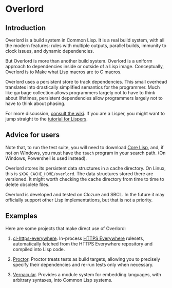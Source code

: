 # Overlord

## Introduction

Overlord is a build system in Common Lisp. It is a real build system,
with all the modern features: rules with multiple outputs, parallel
builds, immunity to clock issues, and dynamic dependencies.

But Overlord is more than another build system. Overlord is a uniform
approach to dependencies inside or outside of a Lisp image.
Conceptually, Overlord is to Make what Lisp macros are to C macros.

Overlord uses a persistent store to track dependencies. This small
overhead translates into drastically simplified semantics for the
programmer. Much like garbage collection allows programmers largely
not to have to think about lifetimes, persistent dependencies allow
programmers largely not to have to think about phasing.

For more discussion, [consult the wiki][wiki]. If you are a Lisper, you
might want to jump straight to the [tutorial for Lispers][tutorial].

## Advice for users

Note that, to run the test suite, you will need to
download [Core Lisp][], and, if not on Windows, you must have the
`touch` program in your search path. (On Windows, Powershell is
used instead).

Overlord stores its persistent data structures in a cache directory.
On Linux, this is `$XDG_CACHE_HOME/overlord`. The data structures
stored there are versioned. It might worth checking the cache
directory from time to time to delete obsolete files.

Overlord is developed and tested on Clozure and SBCL. In the future it
may officially support other Lisp implementations, but that is not a
priority.

## Examples

Here are some projects that make direct use of Overlord:

1. [cl-https-everywhere][]. In-process [HTTPS Everywhere][] rulesets,
   automatically fetched from the HTTPS Everywhere repository and
   compiled into Lisp code.

2. [Proctor][]. Proctor treats tests as build targets, allowing you to
   precisely specify their dependencies and re-run tests only when
   necessary.

3. [Vernacular][]. Provides a module system for embedding languages,
   with arbitrary syntaxes, into Common Lisp systems.

<!-- NB Don’t remove links, even if they’re not currently being used.
You might want them again later. -->

[Lisp1.5]: http://www.softwarepreservation.org/projects/LISP/lisp15_family#Lisp_15_Programmers_Manual_
[phase separation]: http://www.phyast.pitt.edu/~micheles/scheme/scheme21.html
[language tower]: www.phyast.pitt.edu/~micheles/scheme/scheme22.html
[ASDF]: https://common-lisp.net/project/asdf/
[Racket]: https://racket-lang.org/
[Redo]: https://github.com/apenwarr/redo
[implicit phasing]: http://www.cs.indiana.edu/~dyb/pubs/implicit-phasing.pdf
[burgled-batteries]: https://github.com/pinterface/burgled-batteries
[Bosom Serpent]: http://github.com/ruricolist/bosom-serpent
[yesql]: https://github.com/krisajenkins/yesql
[cl-yesql]: http://github.com/ruricolist/cl-yesql
[HTTPS Everywhere]: https://github.com/EFForg/https-everywhere
[cl-https-everywhere]: http://github.com/ruricolist/cl-https-everywhere
[Instaparse]: https://github.com/Engelberg/instaparse
[Pseudoscheme]: https://github.com/sharplispers/pseudoscheme
[ragg]: http://www.hashcollision.org/ragg/
[shlex]: https://github.com/python/cpython/blob/master/Lib/shlex.py
[HCL]: http://www.jucs.org/jucs_16_2/embedding_hygiene_compatible_macros
[Shen]: http://www.shenlanguage.org/
[Serapeum]: https://github.com/ruricolist/serapeum
[at-exp]: https://docs.racket-lang.org/scribble/reader-internals.html
[CL-JavaScript]: http://marijnhaverbeke.nl/cl-javascript/
[Snowball]: http://snowballstem.org
[explicit renaming]: https://doi.org/10.1145/1317265.1317269
[Core Lisp home]: http://www.p-cos.net/core-lisp.html
[r6rs-imports]: http://www.r6rs.org/final/html/r6rs/r6rs-Z-H-10.html#node_chap_7
[package-local nicknames]: http://sbcl.org/manual/index.html#Package_002dLocal-Nicknames
[Grosskurth]: https://uwspace.uwaterloo.ca/handle/10012/2673
[apenwarr]: https://github.com/apenwarr/redo
[Ghuloum]: https://dl.acm.org/citation.cfm?id=1626863
[submodules]: https://dl.acm.org/citation.cfm?id=2517211
[YWIW]: https://dl.acm.org/citation.cfm?id=581486
[Racket Manifesto]: http://www.ccs.neu.edu/home/matthias/manifesto/
[ISLISP]: http://islisp.info/
[Core Lisp]: http://github.com/ruricolist/core-lisp
[SLIME]: http://common-lisp.net/project/slime/
[SLY]: https://github.com/joaotavora/sly
[Gasbichler]: https://pdfs.semanticscholar.org/8af5/fbb7988f83baa5a6c3e93e0db4c381abfc3a.pdf
[Bawden]: https://people.csail.mit.edu/alan/mtt/
[Frink]: https://frinklang.org
[LoL]: http://www.letoverlambda.com/
[djb-redo]: https://cr.yp.to/redo.html
[djb]: https://cr.yp.to/djb.html
[Beautiful Racket]: http://beautifulracket.com
[Maxima]: https://sourceforge.net/projects/maxima/
[ACL2]: https://www.cs.utexas.edu/users/moore/acl2/
[hopeless]: https://gist.github.com/samth/3083053
[parser generator]: http://cliki.net/parser%20generator
[Boot]: http://boot-clj.com
[Make]: https://www.gnu.org/software/make/
[Roswell]: https://github.com/roswell/roswell
[cl-launch]: http://cliki.net/cl-launch
[dev]: https://github.com/ruricolist/overlord/tree/dev
[Quicklisp]: https://www.quicklisp.org/beta/
[wiki]: https://github.com/ruricolist/overlord/wiki
[parallelism]: https://github.com/ruricolist/overlord/wiki/Parallelism-in-Overlord
[Proctor]: https://github.com/ruricolist/proctor
[Vernacular]: https://github.com/ruricolist/vernacular
[tutorial]: https://github.com/ruricolist/overlord/wiki/Overlord-for-Lispers:-A-Tutorial
[cli]: https://github.com/ruricolist/overlord-cli
[harmful]: https://accu.org/journals/overload/14/71/miller_2004/

<!-- NB Don’t remove links, even if they’re not currently being used.
You might want them again later. -->


<!-- Local Variables: -->
<!-- compile-command: "pandoc README.md -o README.html" -->
<!-- End: -->
